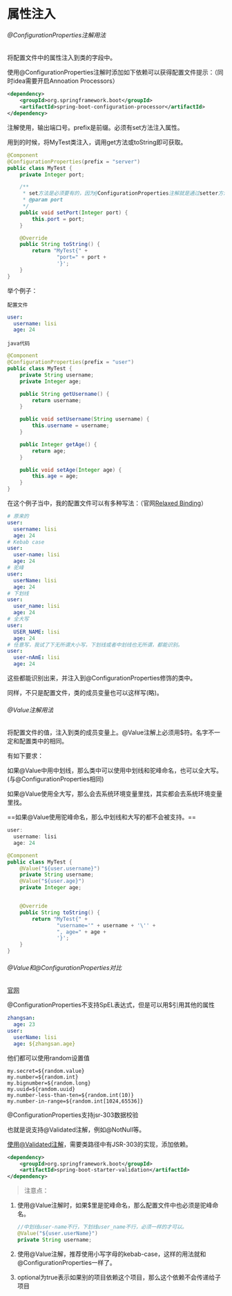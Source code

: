 # 属性注入

###### @ConfigurationProperties注解用法

将配置文件中的属性注入到类的字段中。

使用@ConfigurationProperties注解时添加如下依赖可以获得配置文件提示：（同时idea需要开启Annoation Processors）

```xml
<dependency>
    <groupId>org.springframework.boot</groupId>
    <artifactId>spring-boot-configuration-processor</artifactId>
</dependency>
```

注解使用，输出端口号。prefix是前缀。必须有set方法注入属性。

用到的时候，将MyTest类注入，调用get方法或toString即可获取。

```java
@Component
@ConfigurationProperties(prefix = "server")
public class MyTest {
    private Integer port;

    /**
     * set方法是必须要有的，因为@ConfigurationProperties注解就是通过setter方法注入的。
     * @param port
     */
    public void setPort(Integer port) {
        this.port = port;
    }

    @Override
    public String toString() {
        return "MyTest{" +
                "port=" + port +
                '}';
    }
}
```

举个例子：

`配置文件`

```yaml
user:
  username: lisi
  age: 24
```

`java代码`

```java
@Component
@ConfigurationProperties(prefix = "user")
public class MyTest {
    private String username;
    private Integer age;

    public String getUsername() {
        return username;
    }

    public void setUsername(String username) {
        this.username = username;
    }

    public Integer getAge() {
        return age;
    }

    public void setAge(Integer age) {
        this.age = age;
    }
}
```

在这个例子当中，我的配置文件可以有多种写法：（官网<a href="https://docs.spring.io/spring-boot/docs/current/reference/html/features.html#features.external-config.typesafe-configuration-properties.relaxed-binding">Relaxed Binding</a>）

```yaml
# 原来的
user:
  username: lisi
  age: 24
# Kebab case
user:
  user-name: lisi
  age: 24
# 驼峰
user:
  userName: lisi
  age: 24
# 下划线
user:
  user_name: lisi
  age: 24
# 全大写
user:
  USER_NAME: lisi
  age: 24
# 任意写，我试了下无所谓大小写，下划线或者中划线也无所谓，都能识别。
user:
  user-nAmE: lisi
  age: 24
```

这些都能识别出来，并注入到@ConfigurationProperties修饰的类中。

同样，不只是配置文件，类的成员变量也可以这样写(略)。



###### @Value注解用法

将配置文件的值，注入到类的成员变量上。@Value注解上必须用$符。名字不一定和配置类中的相同。

有如下要求：

如果@Value中用中划线，那么类中可以使用中划线和驼峰命名，也可以全大写。(与@ConfigurationProperties相同)

如果@Value使用全大写，那么会去系统环境变量里找，其实都会去系统环境变量里找。

==如果@Value使用驼峰命名，那么中划线和大写的都不会被支持。==

```java
user:
  username: lisi
  age: 24
```

```java
@Component
public class MyTest {
    @Value("${user.username}")
    private String username;
    @Value("${user.age}")
    private Integer age;


    @Override
    public String toString() {
        return "MyTest{" +
                "username='" + username + '\'' +
                ", age=" + age +
                '}';
    }
}
```

###### @Value和@ConfigurationProperties对比

<a href="https://docs.spring.io/spring-boot/docs/current/reference/html/features.html#features.external-config.typesafe-configuration-properties.vs-value-annotation">官网</a>

@ConfigurationProperties不支持SpEL表达式，但是可以用$引用其他的属性

```yaml
zhangsan:
  age: 23
user:
  userName: lisi
  age: ${zhangsan.age}
```

他们都可以使用random设置值

```properties
my.secret=${random.value}
my.number=${random.int}
my.bignumber=${random.long}
my.uuid=${random.uuid}
my.number-less-than-ten=${random.int(10)}
my.number-in-range=${random.int[1024,65536]}
```

@ConfigurationProperties支持jsr-303数据校验

也就是说支持@Validated注解，例如@NotNull等。

<a href="https://docs.spring.io/spring-boot/docs/current/reference/html/features.html#features.external-config.typesafe-configuration-properties.validation">使用@Validated注解</a>，需要类路径中有JSR-303的实现，添加依赖。

```xml
<dependency>
    <groupId>org.springframework.boot</groupId>
    <artifactId>spring-boot-starter-validation</artifactId>
</dependency>
```



> 注意点：

1. 使用@Value注解时，如果$里是驼峰命名，那么配置文件中也必须是驼峰命名。

   ```java
   //中划线user-name不行，下划线user_name不行，必须一样的才可以。
   @Value("${user.userName}")
   private String username;
   ```

2. 使用@Value注解，推荐使用小写字母的kebab-case，这样的用法就和@ConfigurationProperties一样了。

3. optional为true表示如果别的项目依赖这个项目，那么这个依赖不会传递给子项目

